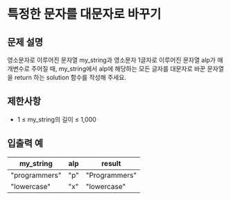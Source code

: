 # 특정한 문자를 대문자로 바꾸기

## 문제 설명

영소문자로 이루어진 문자열 my_string과 영소문자 1글자로 이루어진 문자열 alp가 매개변수로 주어질 때, my_string에서 alp에 해당하는 모든 글자를 대문자로 바꾼 문자열을 return 하는 solution 함수를 작성해 주세요.  


## 제한사항

- 1 ≤ my_string의 길이 ≤ 1,000


## 입출력 예

| my_string     | alp | result        |
|---------------|-----|---------------|
| "programmers" | "p" | "Programmers" |
| "lowercase"   | "x" | "lowercase"   |
